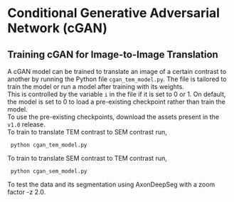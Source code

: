 # Conditional Generative Adversarial Network (cGAN)
## Training cGAN for Image-to-Image Translation
A cGAN model can be trained to translate an image of a certain contrast to another by running the Python file `cgan_tem_model.py`. The file is tailored to train the model or run a model after training with its weights. 
</br>
This is controlled by the variable `i` in the file if it is set to 0 or 1. On default, the model is set to 0 to load a pre-existing checkpoint rather than train the model.
</br>
To use the pre-existing checkpoints, download the assets present in the `v1.0` release. 
</br>
To train to translate TEM contrast to SEM contrast run,
```
 python cgan_tem_model.py
```

To train to translate SEM contrast to TEM contrast run,
```
 python cgan_sem_model.py
 ```
To test the data and its segmentation using AxonDeepSeg with a zoom factor -z 2.0.
